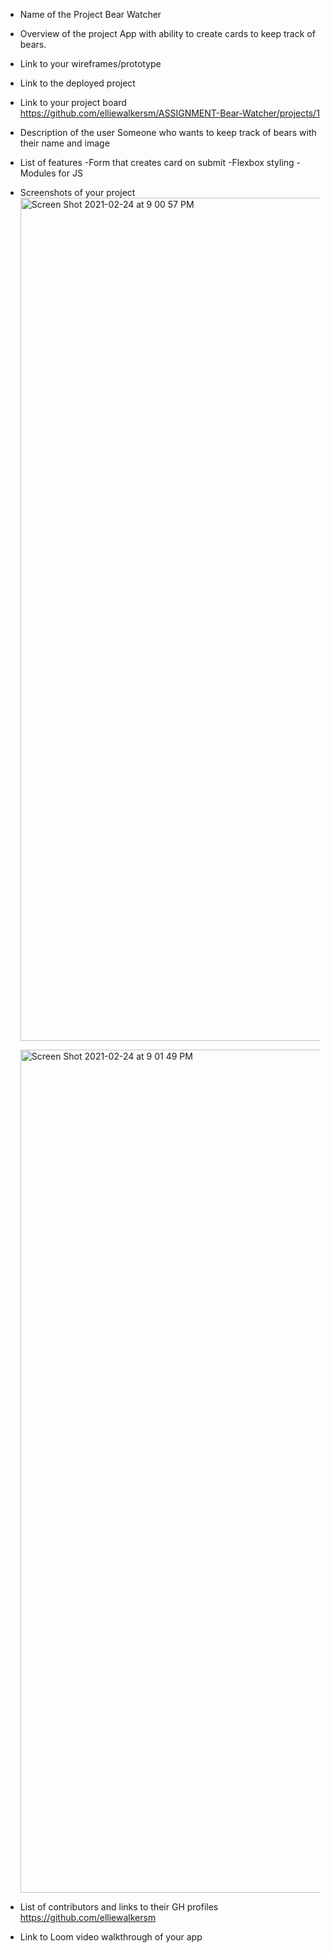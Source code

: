 * Name of the Project
  Bear Watcher

* Overview of the project
  App with ability to create cards to keep track of bears.

* Link to your wireframes/prototype
  
* Link to the deployed project

* Link to your project board
  https://github.com/elliewalkersm/ASSIGNMENT-Bear-Watcher/projects/1

* Description of the user
  Someone who wants to keep track of bears with their name and image

* List of features
  -Form that creates card on submit
  -Flexbox styling
  -Modules for JS

* Screenshots of your project
  <img width="1349" alt="Screen Shot 2021-02-24 at 9 00 57 PM" src="https://user-images.githubusercontent.com/76851756/109096669-97b7f000-76e3-11eb-8aac-b7e74d2501ae.png">

  <img width="1349" alt="Screen Shot 2021-02-24 at 9 01 49 PM" src="https://user-images.githubusercontent.com/76851756/109096690-9f779480-76e3-11eb-910f-a0e226fcad26.png">

* List of contributors and links to their GH profiles
  https://github.com/elliewalkersm

* Link to Loom video walkthrough of your app
